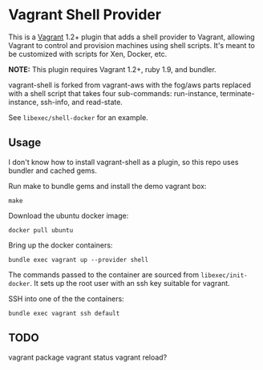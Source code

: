 # Vagrant Shell Provider

This is a [Vagrant](http://www.vagrantup.com) 1.2+ plugin that adds a
shell provider to Vagrant, allowing Vagrant to control and provision
machines using shell scripts.  It's meant to be customized with scripts
for Xen, Docker, etc.

**NOTE:** This plugin requires Vagrant 1.2+, ruby 1.9, and bundler.

vagrant-shell is forked from vagrant-aws with the fog/aws parts replaced
with a shell script that takes four sub-commands: run-instance,
terminate-instance, ssh-info, and read-state.

See `libexec/shell-docker` for an example.

## Usage

I don't know how to install vagrant-shell as a plugin, so this repo uses
bundler and cached gems.

Run make to bundle gems and install the demo vagrant box:

    make

Download the ubuntu docker image:

    docker pull ubuntu

Bring up the docker containers:

    bundle exec vagrant up --provider shell

The commands passed to the container are sourced from `libexec/init-docker`.
It sets up the root user with an ssh key suitable for vagrant.

SSH into one of the the containers:

    bundle exec vagrant ssh default

## TODO

vagrant package
vagrant status
vagrant reload?
